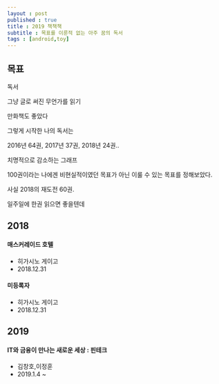 ```yaml
---
layout : post
published : true
title : 2019 책책책
subtitle : 목표를 이룬적 없는 아주 꿈의 독서
tags : [android,toy]
---
```


## 목표
독서

그냥 글로 써진 무언가를 읽기

만화책도 좋았다

그렇게 시작한 나의 독서는

2016년 64권, 2017년 37권, 2018년 24권..

치명적으로 감소하는 그래프

100권이라는 나에겐 비현실적이였던 목표가 아닌 이룰 수 있는 목표를 정해보았다.

사실 2018의 재도전 60권.

일주일에 한권 읽으면 좋을텐데



## 2018
#### 매스커레이드 호텔
- 히가시노 게이고
- 2018.12.31

#### 미등록자
- 히가시노 게이고
- 2018.12.31


## 2019
#### IT와 금융이 만나는 새로운 세상 : 핀테크
- 김창호,이정훈
- 2019.1.4 ~

